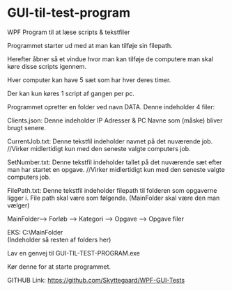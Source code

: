 # GUI-til-test-program
WPF Program til at læse scripts & tekstfiler

Programmet starter ud med at man kan tilføje sin filepath.

Herefter åbner så et vindue hvor man kan tilføje de computere man skal køre disse scripts igennem. 

Hver computer kan have 5 sæt som har hver deres timer.

Der kan kun køres 1 script af gangen per pc.


Programmet opretter en folder ved navn DATA. Denne indeholder 4 filer:

Clients.json:
Denne indeholder IP Adresser & PC Navne som (måske) bliver brugt senere.

CurrentJob.txt:
Denne tekstfil indeholder navnet på det nuværende job.
//Virker midlertidigt kun med den seneste valgte computers job.

SetNumber.txt:
Denne tekstfil indeholder tallet på det nuværende sæt efter man har startet en opgave.
//Virker midlertidigt kun med den seneste valgte computers job.

FilePath.txt:
Denne tekstfil indeholder filepath til folderen som opgaverne ligger i. File path skal være som følgende.
(MainFolder skal være den man vælger)

MainFolder--> Forløb --> Kategori --> Opgave --> Opgave filer

EKS: C:\MainFolder\
(Indeholder så resten af folders her)

Lav en genvej til GUI-TIL-TEST-PROGRAM.exe

Kør denne for at starte programmet.

GITHUB Link: https://github.com/Skyttegaard/WPF-GUI-Tests


